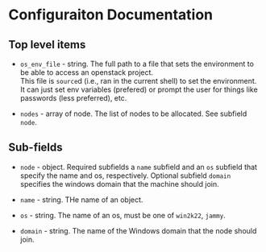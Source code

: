 

# Configuraiton Documentation

## Top level items

 * `os_env_file` - string.  The full path to a file that sets the environment to be able to access an openstack project.  
This file is `source`d (i.e., ran in the current shell) to set the environment.  It can just set env variables (prefered)
or prompt the user for things like passwords (less preferred), etc.


* `nodes` - array of node.  The list of nodes to be allocated.  See subfield `node`.


##  Sub-fields

* `node` - object.  Required subfields a `name` subfield and an `os` subfield that specify the name and os, respectively.  Optional subfield `domain` specifies
the windows domain that the machine should join.

* `name` - string.  THe name of an object.

* `os` - string. The name of an os, must be one of `win2k22`, `jammy`.

* `domain` - string. The name of the Windows domain that the node should join.



